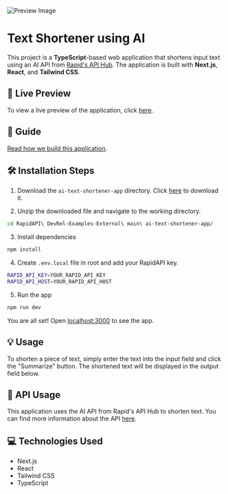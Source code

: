![Preview Image](https://user-images.githubusercontent.com/6391763/231090503-08da6cf8-9ff3-46e2-8a89-9118eeca1624.png)

# Text Shortener using AI

This project is a **TypeScript**-based web application that shortens input text using an AI API from [Rapid's API Hub](https://rapidapi.com/hub). The application is built with **Next.js**, **React**, and **Tailwind CSS**.

## 👀 Live Preview

To view a live preview of the application, click [here](https://ai-text-shortener-app.vercel.app).

## 📖 Guide

[Read how we build this application](https://rapidapi.com/guides/building-a-text-shortener-app-using-ai-api-with-react-and-nextjs).

## 🛠️ Installation Steps

1. Download the `ai-text-shortener-app` directory. Click [here](https://download-directory.github.io/?url=https://github.com/RapidAPI/DevRel-Examples-External/tree/main/ai-text-shortener-app) to download it.

2. Unzip the downloaded file and navigate to the working directory.

```bash
cd RapidAPI\ DevRel-Examples-External\ main\ ai-text-shortener-app/
```

3. Install dependencies

```bash
npm install
```

4. Create `.env.local` file in root and add your RapidAPI key.

```bash
RAPID_API_KEY=YOUR_RAPID_API_KEY
RAPID_API_HOST=YOUR_RAPID_API_HOST

```

5. Run the app

```bash
npm run dev
```

You are all set! Open [localhost:3000](http://localhost:3000/) to see the app.

## 💡 Usage

To shorten a piece of text, simply enter the text into the input field and click the "Summarize" button. The shortened text will be displayed in the output field below.

## 🚀 API Usage

This application uses the AI API from Rapid's API Hub to shorten text. You can find more information about the API [here](https://rapidapi.com/tldrthishq-tldrthishq-default/api/tldrthis).

## 💻 Technologies Used

- Next.js
- React
- Tailwind CSS
- TypeScript
